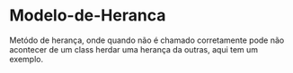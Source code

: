 # Modelo-de-Heranca
Metódo de herança, onde quando não é chamado corretamente pode não acontecer de um class herdar uma herança da outras, aqui tem um exemplo.
